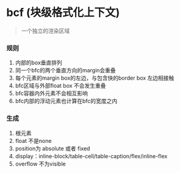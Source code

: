 # bcf (块级格式化上下文)
 > 一个独立的渲染区域
### 规则
1. 内部的box垂直排列
2. 同一个bfc的两个垂直方向的margin会重叠
3. 每个元素的margin box的左边，与包含快的border box 左边相接触
4. bfc区域与外部float box 不会发生重叠
5. bfc容器内外元素不会相互影响
6. bfc内部的浮动元素也计算在bfc的宽度之内
### 生成
1. 根元素
2. float 不是none
3. position为 absolute 或者 fixed
4. display：inline-block/table-cell/table-caption/flex/inline-flex
5. overflow 不为visible